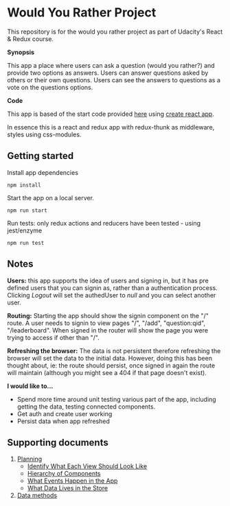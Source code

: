# Would You Rather Project

This repository is for the would you rather project as part of Udacity's React & Redux course.

**Synopsis**

This app a place where users can ask a question (would you rather?) and provide two options as answers. Users can answer questions asked by others or their own questions. Users can see the answers to questions as a vote on the questions options.

**Code**

This app is based of the start code provided [here](https://github.com/udacity/reactnd-project-would-you-rather-starter) using [create react app](https://github.com/facebook/create-react-app).

In essence this is a react and redux app with redux-thunk as middleware, styles using css-modules.

## Getting started

Install app dependencies

```
npm install
```

Start the app on a local server.

```
npm run start
```

Run tests: only redux actions and reducers have been tested - using jest/enzyme

```
npm run test
```

## Notes

**Users:** this app supports the idea of users and signing in, but it has pre defined users that you can signin as, rather than a authentication process.
Clicking _Logout_ will set the authedUser to _null_ and you can select another user.

**Routing:**
Starting the app should show the signin component on the "/" route.
A user needs to signin to view pages "/", "/add", "question:qid", "/leaderboard". When signed in the router will show the page you were trying to access if other than "/".

**Refreshing the browser:**
The data is not persistent therefore refreshing the browser will set the data to the initial data. However, doing this has been thought about, ie: the route should persist, once signed in again the route will maintain (although you might see a 404 if that page doesn't exist).

**I would like to...**

- Spend more time around unit testing various part of the app, including getting the data, testing connected components.
- Get auth and create user working
- Persist data when app refreshed

## Supporting documents

1. [Planning](/Documents/planning.md)
   - [Identify What Each View Should Look Like](/Documents/planning.md#identify-what-each-view-should-look-like)
   - [Hierarchy of Components](/Documents/planning.md#hierarchy-of-components-for-each-view)
   - [What Events Happen in the App](/Documents/planning.md#what-events-happen-in-the-app)
   - [What Data Lives in the Store](/Documents/planning.md#what-data-lives-in-the-store)
2. [Data methods](/Documents/data-methods.md)
